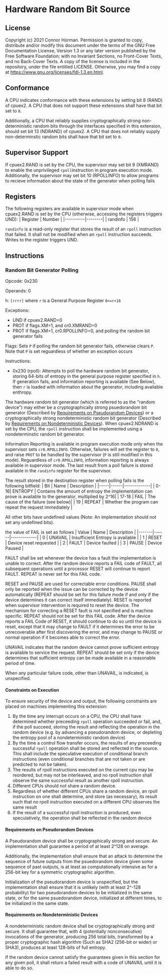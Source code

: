 # Hardware Random Bit Source

## License

Copyright (c)  2021  Connor Horman.
Permission is granted to copy, distribute and/or modify this document
under the terms of the GNU Free Documentation License, Version 1.3
or any later version published by the Free Software Foundation;
with no Invariant Sections, no Front-Cover Texts, and no Back-Cover Texts.
A copy of the license is included in the repository, under the file entitled LICENSE. Otherwise, you may find a copy at <https://www.gnu.org/licenses/fdl-1.3.en.html>.

## Conformance

A CPU indicates conformance with these extensions by setting bit 8 (RAND) of cpuex2. A CPU that does not support these extensions shall have that bit set to `0`.

Additionally, a CPU that reliably supplies cryptographically strong non-deterministic random bits through the interfaces specified in this extension, should set bit 13 (NDRAND) of cpuex2. A CPU that does not reliably supply non-determinstic random bits shall have that bit set to `0`.

## Supervisor Support

If cpuex2.RAND is set by the CPU, the supervisor may set bit 9 (XMRAND) to enable the unprivileged `rpoll`instruction in program execution mode. 
Additionally, the supervisor may set bit 10 (RPOLLINFO) to allow programs to recieve information about the state of the generator when polling fails

## Registers

The following registers are available in supervisor mode when cpuex2.RAND is set by the CPU (otherwise, accessing the registers triggers UND):
| Register | Number |
|----------|--------|
| randinfo | 156    |

`randinfo` is a read-only register that stores the result of an `rpoll` instruction that failed. It shall not be modified when an `rpoll` instruction succeeds. Writes to the register triggers UND.


## Instructions

### Random Bit Generator Polling

Opcode: 0x230

Operands: 0

h: `[rrrr]` where `r` is a General Purpose Register `0<=r<16`

Exceptions:
- UND if cpuex2.RAND=0
- PROT if flags.XM=1, and cr0.XMRAND=0
- PROT if flags.XM=1, cr0.RPOLLINFO=0, and polling the random bit generator fails

Flags: Sets `P` if polling the random bit generator fails, otherwise clears `P`. Note that `P` is set reguardless of whether an exception occurs

Instructions:
- 0x230 (rpoll): Attempts to poll the hardware random bit generator, storing 64-bits of entropy in the general purpose register specified in `h`. If generation fails, and information reporting is available (See Below), then `r` is loaded with information about the generator, including available enthropy.

The hardware random bit generator (which is referred to as the "random device") may either be a cryptographically strong psuedorandom bit generator (Described by [Requirements on Pseudorandom Devices](#requirements-on-pseudorandom-devices)) or a cryptographically strong nondeterministic random bit generator (Described by [Requirements on Nondeterministic Devices](#requirements-on-nondetermistic-devices)). 
When cpuex2.NDRAND is set by the CPU, the `rpoll` instruction shall be implemented using a nondeterminstic random bit generator.

Information Reporting is available in program execution mode only when the supervisor sets `cr0.RPOLLINFO`. Otherwise, failures will set the register to `0`, and raise `PROT` to be handled by the supervisor (`P` is still modified in this mode). Reguardless of `cr0.RPOLLINFO`, information reporting is always available in supervisor mode. The last result from a poll failure is stored available in the `randinfo` register for the supervisor.


The result stored in the destination register when polling fails is the following bitfield:
| Bit | Name | Description |
|-----|------|-------------|
| 0-16| ENTROPY | Contains the amount of entropy the implementation can prove is available to the generator, multiplied by 2^16|
| 17-18 | FAIL | The cause of the failure (see below)|
| 19 | REPEAT | Whether the program can repeat the request immediately |

All other bits have undefined values (Note: An implementation should not set any undefined bits).

the value of FAIL is set as follows
| Value | Name | Description |
|-------|------|-------------|
| 0     | UNAVAIL | Insufficient Entropy is available |
| 1     | RESET   | Device reset requested |
| 2     | FAULT   | Device faulted |
| 3     | PAUSE   | Device Paused |

FAULT shall be set whenever the device has a fault the implementation is unable to correct. After the random device reports a FAIL code of FAULT, all subsequent operations until a processor RESET will continue to report FAULT. REPEAT is never set for this FAIL code.

RESET and PAUSE are used for correctable error conditions. 
PAUSE shall only be reported when the issue can be corrected by the device automatically (REPEAT should be set for this failure mode if and only if the device determines it can correct itself immediately). 
RESET is reported when supervisor intervention is required to reset the device. The mechanism for correcting a RESET fault is not specified and is machine specific. REPEAT should not be set for this FAIL code.
After the device reports a FAIL Code of RESET, it should continue to do so until the device is reset, except that it may change to FAULT if it determines the error to be unrecoverable after first discovering the error, and may change to PAUSE or normal operation if it becomes able to correct the error.


UNAVAIL indicates that the random device cannot prove sufficient entropy is available to service the request. REPEAT should be set only if the device determines that sufficient entropy can be made available in a reasonable period of time. 

When any particular failure code, other than UNAVAIL, is indicated, is unspecified. 

#### Constraints on Execution

To ensure security of the device and output, the following constraints are placed on machines implementing this extension:
1. By the time any interrupt occurs on a CPU, the CPU shall have determined whether preceeding `rpoll` operation succeeded or fail, and, if the poll succeed, storing the result and reflecting the operation in the random device (e.g. by advancing a pseudorandom device, or depleting the entropy pool of a nondeterministic random device)
2. By the time a control flow transfer occurs, the results of any preceeding successful `rpoll` operation shall be stored and reflected in the source. This shall include the speculative execution of conditional branch instructions (even conditional branches that are not taken or are predicted to not be taken).
3. The results of rpoll instructions executed on the current cpu may be reordered, but may not be interleaved, and no rpoll instruction shall observe the same successful result as another rpoll instruction.
4. Different CPUs should not share a random device. 
5. Regardless of whether different CPUs share a random device, an rpoll instruction on one shall determine, and store (as necessary), its result such that no rpoll instruction executed on a different CPU observes the same result
6. If the result of a successful rpoll instruction is produced, even speculatively, the operation shall be reflected in the random device


#### Requirements on Pseudorandom Devices

A Pseudorandom device shall be cryptographically strong and secure.
An implementation shall guarantee a period of at least 2^128 on average.

Additionally, the implementation shall ensure that an attack to determine the sequence of future outputs from the psuedorandom device given some sequence of past outputs, is at least as computationally intensive as for a 256-bit key for a symmetric cryptographic algorithm.

Initialization of the pseudorandom device is unspecified, but the implementation shall ensure that it is unlikely (with at least 2^-128 probability) for two pseudorandom devices to be initialized in the same state, or for the same psuedorandom device, initialized at different times, to be initialized in the same state.

#### Requirements on Nondeterministic Devices

A nondeterministic random device shall be cryptographically strong and secure.
It shall guarantee that, with 4 (potentially nonconsecutive) invocations of the generator, producing 256 total bits, transformed by a proper cryptographic hash algorithm (Such as SHA2 (256-bit or wider) or SHA3), produces at least 128-bits of full entropy.

If the random device cannot satisfy the guarantees given in this section for any given poll, it shall return a failed result with a code of UNAVAIL until it is able to do so. 
